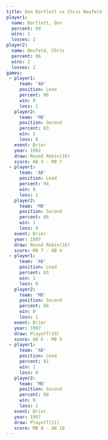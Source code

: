 ```yaml
---
title: Don Bartlett vs Chris Neufeld
player1:              
  name: Bartlett, Don 
  percent: 89         
  wins: 2             
  losses: 2           
player2:              
  name: Neufeld, Chris
  percent: 86         
  wins: 2             
  losses: 2           
games:
 - player1:        
     team: 'AB'    
     position: Lead
     percent: 96   
     win: 0        
     loss: 1       
   player2:          
     team: 'MB'      
     position: Second
     percent: 83     
     win: 1          
     loss: 0         
   event: Brier         
   year: 1992           
   draw: Round Robin(16)
   score: AB 4 - MB 7   
 - player1:        
     team: 'AB'    
     position: Lead
     percent: 94   
     win: 0        
     loss: 1       
   player2:          
     team: 'MB'      
     position: Second
     percent: 86     
     win: 1          
     loss: 0         
   event: Brier         
   year: 1997           
   draw: Round Robin(16)
   score: MB 7 - AB 4   
 - player1:        
     team: 'AB'    
     position: Lead
     percent: 83   
     win: 1        
     loss: 0       
   player2:          
     team: 'MB'      
     position: Second
     percent: 86     
     win: 0          
     loss: 1         
   event: Brier      
   year: 1997        
   draw: Playoff(19) 
   score: AB 6 - MB 5
 - player1:        
     team: 'AB'    
     position: Lead
     percent: 81   
     win: 1        
     loss: 0       
   player2:          
     team: 'MB'      
     position: Second
     percent: 88     
     win: 0          
     loss: 1         
   event: Brier       
   year: 1997         
   draw: Playoff(21)  
   score: MB 8 - AB 10
---
```


